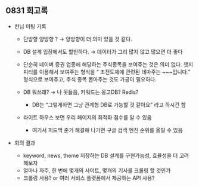 ## 0831 회고록

- 컨님 미팅 기록
    - 단방향 양방향 ? → 양방향이 더 의미 있을 것 같다.
    - DB 설계 입장에서도 할만하다. → 데이터가 그리 많지 않고 많으면 더 좋다
    - 단순히 네이버 증권 업종에 해당하는 주식종목을 보여주는 것은 의미 없다. 챗지피티를 이용해서 보여주는 형식을 “ 초전도체에 관련된 테마주는 ~~~입니다.” 형식으로 보여주고, 주식 종목 뽑아주는 것도 가공이 필요하다.
    - DB 뭐쓰래? → 나 못들음, 키워드는 몽고DB? Redis?
        - DB는 “그렇게하면 그냥 관계형 DB로 가능할 것 같아요” 라고 하시긴 함

    - 라이트 하우스 보면 우리 페이지의 최적화 점수를 알 수 있음
        - 여기서 피드백 준거 해결해 나가면 구글 검색 엔진 순위를 올릴 수 있음


-  회의 결과
    - keyword, news, theme 저장하는 DB 설계를 구현가능성, 효율성을 더 고려해보자
    - 얼마나 자주, 한 번에 몇개의 사이트, 몇개의 기사를 크롤링 할 것인가
    - 크롤링 사용? or 여러 서비스 플랫폼에서 제공하는 API 사용?
